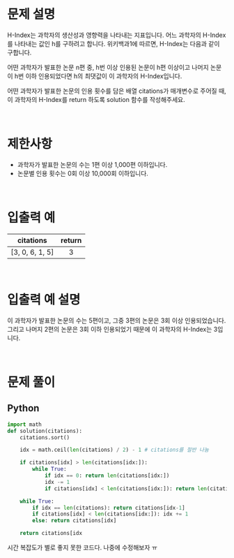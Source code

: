 # 문제 설명

H-Index는 과학자의 생산성과 영향력을 나타내는 지표입니다. 어느 과학자의 H-Index를 나타내는 값인 h를 구하려고 합니다. 위키백과1에 따르면, H-Index는 다음과 같이 구합니다.

어떤 과학자가 발표한 논문 n편 중, h번 이상 인용된 논문이 h편 이상이고 나머지 논문이 h번 이하 인용되었다면 h의 최댓값이 이 과학자의 H-Index입니다.

어떤 과학자가 발표한 논문의 인용 횟수를 담은 배열 citations가 매개변수로 주어질 때, 이 과학자의 H-Index를 return 하도록 solution 함수를 작성해주세요.

<br />
 
# 제한사항
- 과학자가 발표한 논문의 수는 1편 이상 1,000편 이하입니다.
- 논문별 인용 횟수는 0회 이상 10,000회 이하입니다.

<br />
 
# 입출력 예

|    citations    | return |
| :-------------: | :----: |
| [3, 0, 6, 1, 5] |   3    |

<br />
 
# 입출력 예 설명
이 과학자가 발표한 논문의 수는 5편이고, 그중 3편의 논문은 3회 이상 인용되었습니다. 그리고 나머지 2편의 논문은 3회 이하 인용되었기 때문에 이 과학자의 H-Index는 3입니다.

<br />

# 문제 풀이

## Python

```py
import math
def solution(citations):
    citations.sort()

    idx = math.ceil(len(citations) / 2) - 1 # citations를 절반 나눔

    if citations[idx] > len(citations[idx:]):
        while True:
            if idx == 0: return len(citations[idx:])
            idx -= 1
            if citations[idx] < len(citations[idx:]): return len(citations[idx+1:])

    while True:
        if idx == len(citations): return citations[idx-1]
        if citations[idx] < len(citations[idx:]): idx += 1
        else: return citations[idx]

    return citations[idx
```

시간 복잡도가 별로 좋지 못한 코드다. 나중에 수정해보자 ㅠ
